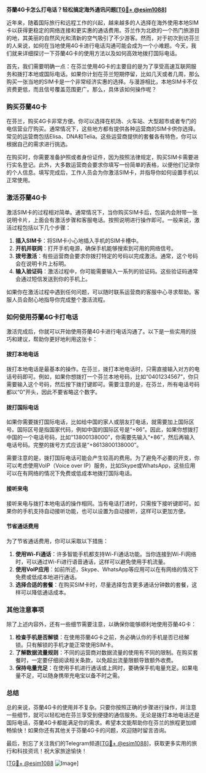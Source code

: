 **芬蘭4G卡怎么打电话？轻松搞定海外通讯问题[[TG💪+ @esim1088](https://t.me/s/esim1088)]**

近年来，随着国际旅行和远程工作的兴起，越来越多的人选择在海外使用本地SIM卡以获得更稳定的网络连接和更实惠的通话费用。芬兰作为北欧的一个热门旅游目的地，其美丽的自然风光和清新的空气吸引了不少游客。然而，对于初次到访芬兰的人来说，如何在当地使用4G卡进行电话沟通可能会成为一个小难题。今天，我们就来详细探讨一下芬蘭4G卡的使用方法以及如何高效地拨打国际电话。

首先，我们需要明确一点：在芬兰使用4G卡的主要目的是为了享受高速互联网服务和拨打本地或国际电话。如果你计划在芬兰短期停留，比如几天或者几周，那么购买一张当地的SIM卡是一个非常经济实惠的选择。与漫游相比，本地SIM卡不仅资费更低，而且信号覆盖范围更广。那么，具体该如何操作呢？

### **购买芬蘭4G卡**

在芬兰，购买4G卡非常方便。你可以选择在机场、火车站、大型超市或者专门的电信营业厅购买。通常情况下，这些地方都有提供各种运营商的SIM卡供你选择。常见的运营商包括Elisa、DNA和Telia。这些运营商提供的套餐各有特色，你可以根据自己的需求进行挑选。

在购买时，你需要准备护照或者身份证件，因为按照法律规定，购买SIM卡需要进行实名登记。此外，大多数运营商会要求你填写一份简单的表格，以便他们记录你的个人信息。填写完成后，工作人员会为你激活SIM卡，并指导你如何设置手机以正常使用。

### **激活芬蘭4G卡**

激活SIM卡的过程相对简单。通常情况下，当你购买SIM卡后，包装内会附带一张说明卡片，上面会有激活步骤和客服电话。按照说明进行操作即可。一般来说，激活过程包括以下几个步骤：

1. **插入SIM卡**：将SIM卡小心地插入手机的SIM卡槽中。
2. **开机并联网**：打开手机电源，确保手机能够搜索到可用的网络信号。
3. **拨号激活**：有些运营商会要求你拨打特定的号码以完成激活。通常，这个号码会在说明卡片上标明。
4. **输入验证码**：激活过程中，你可能需要输入一系列的验证码。这些验证码通常会通过短信发送到你的手机上。

如果你在激活过程中遇到任何问题，可以随时联系运营商的客服中心寻求帮助。客服人员会耐心地指导你完成整个激活流程。

### **如何使用芬蘭4G卡打电话**

激活完成后，你就可以开始使用芬蘭4G卡进行电话沟通了。以下是一些实用的技巧和建议，帮助你更好地利用这张卡：

#### **拨打本地电话**
拨打本地电话是最基本的操作。在芬兰，拨打本地电话时，只需直接输入对方的电话号码即可。例如，如果你想拨打一个芬兰本地号码，比如“0401234567”，你只需要输入这个号码，然后按下拨打键即可。需要注意的是，在芬兰，所有电话号码都以“0”开头，因此不要省略这个数字。

#### **拨打国际电话**
如果你需要拨打国际电话，比如给中国的家人或朋友打电话，就需要加上国际区号。国际区号是指国家代码，例如中国的国际区号是“+86”。因此，如果你想拨打中国的一个电话号码，比如“13800138000”，你需要先输入“+86”，然后再输入电话号码。完整的拨号方式应该是“+8613800138000”。

需要注意的是，拨打国际电话可能会产生较高的费用。为了避免不必要的开支，你可以考虑使用VoIP（Voice over IP）服务，比如Skype或WhatsApp，这些应用可以在有网络的情况下免费或低成本地拨打国际电话。

#### **接听来电**
接听来电与拨打本地电话的操作相同。当有电话打进时，只需按下接听键即可。如果你的手机支持自动接听功能，也可以设置为自动接听，这样可以更加方便。

#### **节省通话费用**
为了节省通话费用，你可以采取以下措施：
1. **使用Wi-Fi通话**：许多智能手机都支持Wi-Fi通话功能。当你连接到Wi-Fi网络时，可以通过Wi-Fi进行语音通话，这样可以避免使用手机流量。
2. **使用VoIP应用**：如前所述，Skype、WhatsApp等应用可以在有网络的情况下免费或低成本地进行通话。
3. **选择合适的套餐**：在购买SIM卡时，尽量选择包含更多通话分钟数的套餐，这样可以降低通话成本。

### **其他注意事项**

除了上述内容外，还有一些细节需要注意，以确保你能够顺利地使用芬蘭4G卡：

1. **检查手机是否解锁**：在使用芬蘭4G卡之前，务必确认你的手机是否已经解锁。只有解锁的手机才能正常使用SIM卡。
2. **了解数据流量规则**：不同的运营商对数据流量的使用有不同的限制。在购买套餐时，一定要仔细阅读相关条款，以免超出流量限额导致额外收费。
3. **保持电量充足**：在使用手机进行通话或上网时，要确保手机电量充足。如果电量不足，可以随身携带充电宝以备不时之需。

### **总结**

总的来说，芬蘭4G卡的使用并不复杂。只要你按照正确的步骤进行操作，并注意一些细节，就可以轻松地在芬兰享受到便捷的通信服务。无论是拨打本地电话还是国际电话，芬蘭4G卡都能满足你的需求。希望本文能帮助你在芬兰的旅程更加顺畅愉快！如果你还有其他关于芬蘭4G卡的问题，欢迎随时留言咨询。

最后，别忘了关注我们的Telegram频道[[TG💪+ @esim1088](https://t.me/s/esim1088)]，获取更多实用的旅行和科技资讯！祝大家旅途愉快！

[[TG💪+ @esim1088](https://t.me/s/esim1088) ![Image](https://i.postimg.cc/4NQfJmqS/Snipaste-2025-05-13-00-14-12.png)]